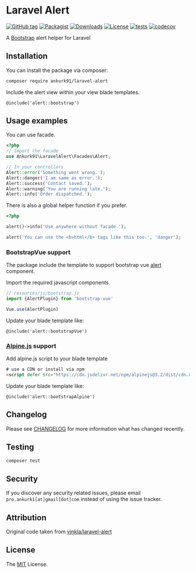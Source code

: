 # Laravel Alert

[![GitHub tag](https://badgen.net/github/tag/ankurk91/laravel-alert)](https://github.com/ankurk91/laravel-alert/releases)
[![Packagist](https://badgen.net/packagist/v/ankurk91/laravel-alert)](https://packagist.org/packages/ankurk91/laravel-alert)
[![Downloads](https://badgen.net/packagist/dt/ankurk91/laravel-alert)](https://packagist.org/packages/ankurk91/laravel-alert)
[![License](https://badgen.net/packagist/license/ankurk91/laravel-alert)](https://packagist.org/packages/ankurk91/laravel-alert)
[![tests](https://github.com/ankurk91/laravel-alert/workflows/tests/badge.svg)](https://github.com/ankurk91/laravel-alert/actions)
[![codecov](https://codecov.io/gh/ankurk91/laravel-alert/branch/master/graph/badge.svg)](https://codecov.io/gh/ankurk91/laravel-alert)

A [Bootstrap](https://getbootstrap.com/docs/4.6/components/alerts/) alert helper for Laravel

## Installation

You can install the package via composer:

```bash
composer require ankurk91/laravel-alert
```

Include the alert view within your view blade templates.

```blade
@include('alert::bootstrap')
```

## Usage examples

You can use facade.

```php
<?php
// Import the facade
use Ankurk91\LaravelAlert\Facades\Alert;

// In your controllers
Alert::error('Something went wrong.');
Alert::danger('I am same as error.');
Alert::success('Contact saved.');
Alert::warning('You are running late.');
Alert::info('Order dispatched.');
```

There is also a global helper function if you prefer.

```php
<?php

alert()->info('Use anywhere without facade.');

alert('You can use the <b>html</b> tags like this too.', 'danger');
```

### BootstrapVue support

The package include the template to support bootstrap
vue [alert](https://bootstrap-vue.js.org/docs/components/alert/#alerts) component.

Import the required javascript components.

```js
// resources/js/bootstrap.js
import {AlertPlugin} from 'bootstrap-vue'

Vue.use(AlertPlugin)
```

Update your blade template like:

```blade
@include('alert::bootstrapVue')
```

### [Alpine.js](https://alpinejs.dev/) support

Add alpine.js script to your blade template

```html
# use a CDN or install via npm
<script defer src="https://cdn.jsdelivr.net/npm/alpinejs@3.2/dist/cdn.min.js"></script>
```

Update your blade template like:

```blade
@include('alert::bootstrapAlpine')
```

## Changelog

Please see [CHANGELOG](CHANGELOG.md) for more information what has changed recently.

## Testing

```bash
composer test
```

## Security

If you discover any security related issues, please email `pro.ankurk1[at]gmail[dot]com` instead of using the issue
tracker.

## Attribution

Original code taken from [vinkla/laravel-alert](https://github.com/vinkla/laravel-alert)

## License

The [MIT](https://opensource.org/licenses/MIT) License.
